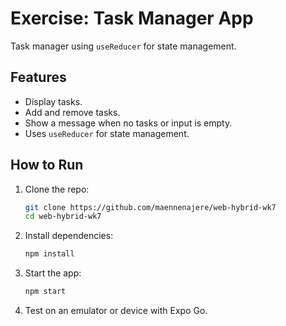 # Exercise: Task Manager App

Task manager using `useReducer` for state management.

## Features

- Display tasks.
- Add and remove tasks.
- Show a message when no tasks or input is empty.
- Uses `useReducer` for state management.

## How to Run

1. Clone the repo:
    ```bash
    git clone https://github.com/maennenajere/web-hybrid-wk7
    cd web-hybrid-wk7
    ```

2. Install dependencies:
    ```bash
    npm install
    ```

3. Start the app:
    ```bash
    npm start
    ```

4. Test on an emulator or device with Expo Go.
